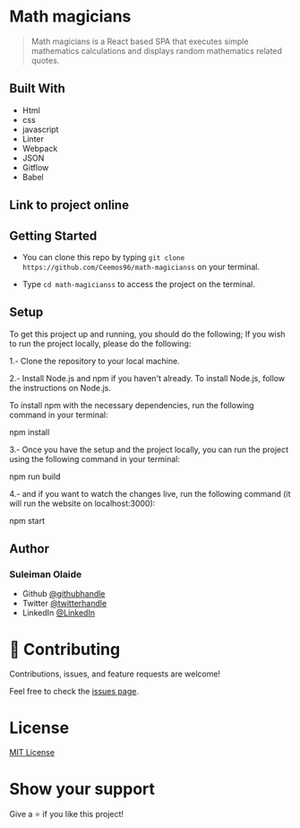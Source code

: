 # Math magicians

> Math magicians is a React based SPA that executes simple mathematics calculations and displays random mathematics related quotes. 


## Built With

- Html
- css
- javascript
- Linter
- Webpack
- JSON
- Gitflow
- Babel

## Link to project online

## Getting Started

- You can clone this repo by typing `git clone https://github.com/Ceemos96/math-magicianss` on your terminal.

- Type `cd math-magicianss` to access the project on the terminal.

## Setup

To get this project up and running, you should do the following; If you wish to run the project locally, please do the following:

1.- Clone the repository to your local machine. 

2.- Install Node.js and npm if you haven't already. To install Node.js, follow the instructions on Node.js.

To install npm with the necessary dependencies, run the following command in your terminal: 

npm install 

3.- Once you have the setup and the project locally, you can run the project using the following command in your terminal:

npm run build

4.- and if you want to watch the changes live, run the following command (it will run the website on localhost:3000):

npm start

## Author
### **Suleiman Olaide**

- Github [@githubhandle](https://github.com/ceemos96)
- Twitter [@twitterhandle](https://twitter.com/ceemos_dev)
- LinkedIn [@LinkedIn](https://www.linkedin.com/in/suleiman-olaide-97689b154/)

# 🤝 Contributing

Contributions, issues, and feature requests are welcome!

Feel free to check the [issues page](https://github.com/Ceemos96/math-magicianss/issues).

# License

[MIT License](https://github.com/Ceemos96/math-magicianss/blob/dev/LICENSE)

# Show your support

Give a ⭐️ if you like this project!



